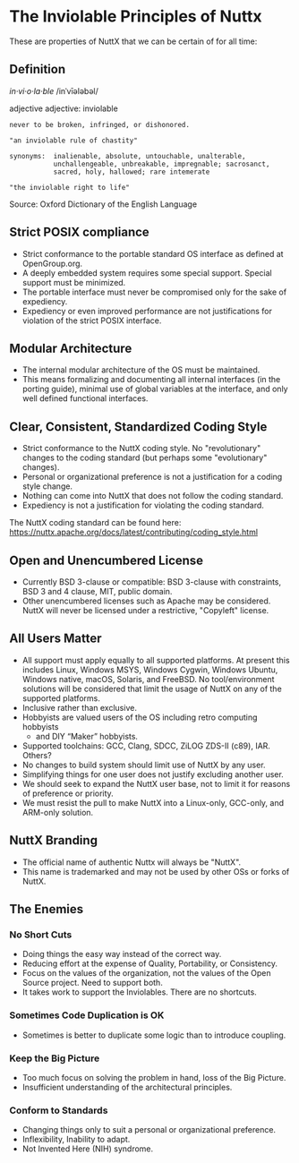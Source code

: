 # The Inviolable Principles of Nuttx

These are properties of NuttX that we can be certain of for all time:

## Definition

*in·vi·o·la·ble*
/inˈvīələbəl/

adjective
adjective: inviolable

    never to be broken, infringed, or dishonored.

    "an inviolable rule of chastity"

    synonyms:  inalienable, absolute, untouchable, unalterable,
               unchallengeable, unbreakable, impregnable; sacrosanct,
               sacred, holy, hallowed; rare intemerate

    "the inviolable right to life"

Source: Oxford Dictionary of the English Language

## Strict POSIX compliance

  - Strict conformance to the portable standard OS interface as defined at
    OpenGroup.org.
  - A deeply embedded system requires some special support.  Special
    support must be minimized.
  - The portable interface must never be compromised only for the sake of
    expediency.
  - Expediency or even improved performance are not justifications for
    violation of the strict POSIX interface.

## Modular Architecture

  - The internal modular architecture of the OS must be maintained.
  - This means formalizing and documenting all internal interfaces (in the
    porting guide), minimal use of global variables at the interface, and
    only well defined functional interfaces.

## Clear, Consistent, Standardized Coding Style

  - Strict conformance to the NuttX coding style.  No "revolutionary"
    changes to the coding standard (but perhaps some "evolutionary"
    changes).
  - Personal or organizational preference is not a justification for a
    coding style change.
  - Nothing can come into NuttX that does not follow the coding standard.
  - Expediency is not a justification for violating the coding standard.

  The NuttX coding standard can be found here:
  https://nuttx.apache.org/docs/latest/contributing/coding_style.html

## Open and Unencumbered License

  - Currently BSD 3-clause or compatible:  BSD 3-clause with constraints,
    BSD 3 and 4 clause, MIT, public domain.
  - Other unencumbered licenses such as Apache may be considered.
    NuttX will never be licensed under a restrictive, "Copyleft" license.

## All Users Matter

  - All support must apply equally to all supported platforms.  At present
    this includes Linux, Windows MSYS, Windows Cygwin, Windows Ubuntu,
    Windows native, macOS, Solaris, and FreeBSD.  No tool/environment
    solutions will be considered that limit the usage of NuttX on any of
    the supported platforms.
  - Inclusive rather than exclusive.
  - Hobbyists are valued users of the OS including retro computing hobbyists
    * and DIY “Maker” hobbyists.
  - Supported toolchains:  GCC, Clang, SDCC, ZiLOG ZDS-II (c89), IAR.
    Others?
  - No changes to build system should limit use of NuttX by any user.
  - Simplifying things for one user does not justify excluding another user.
  - We should seek to expand the NuttX user base, not to limit it for
    reasons of preference or priority.
  - We must resist the pull to make NuttX into a Linux-only, GCC-only, and
    ARM-only solution.

## NuttX Branding

  - The official name of authentic Nuttx will always be "NuttX".
  - This name is trademarked and may not be used by other OSs or forks of
    NuttX.

## The Enemies

### No Short Cuts

  - Doing things the easy way instead of the correct way.
  - Reducing effort at the expense of Quality, Portability, or
    Consistency.
  - Focus on the values of the organization, not the values of the Open
    Source project.  Need to support both.
  - It takes work to support the Inviolables.  There are no shortcuts.

### Sometimes Code Duplication is OK

  - Sometimes is better to duplicate some logic than to introduce coupling.

### Keep the Big Picture

  - Too much focus on solving the problem in hand, loss of the Big Picture.
  - Insufficient understanding of the architectural principles.

### Conform to Standards

  - Changing things only to suit a personal or organizational preference.
  - Inflexibility, Inability to adapt.
  - Not Invented Here (NIH) syndrome.
